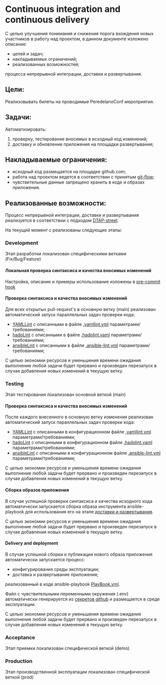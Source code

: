 # Continuous integration and continuous delivery

С целью улучшения понимания и снижения порога вхождения новых участников в работу над проектом, в данном
документе изложено описание: 

- целей и задач;
- накладываемых ограничений;
- реализованных возможностей;

процесса непрерывной интеграции, доставки и развертывания.

## Цели: 

Реализовывать билеты на проводимые PeredelanoConf мероприятия.

## Задачи:

Автоматизировать: 
1. проверку, тестирование вносимых в исходный код изменений; 
2. доставку и обновление приложения на площадки развертывания; 

## Накладываемые ограничения:

- исходный код размещается на площадке github.com;
- работа над проектом ведется в соответствии с принятым [git-flow](https://www.notion.so/afisha-06e7b5c3ca0d4fd08631f30f2b42b2fb);
- чувствительные данные запрещено хранить в коде и образах приложения.

## Реализованные возможности:

Процесс непрерывной интеграции, доставки и развертывания реализуется 
в соответствии с подходом [DTAP-street](https://en.wikipedia.org/wiki/Development,_testing,_acceptance_and_production).

На текущий момент с реализованы следующие этапы:

### Development

Этап разработки локализован специфическими ветками (Fix/Bug/Feature)

#### Локальная проверка синтаксиса и качества вносимых изменений

Настройка, описание и примеры использование изложены в [pre-commit hook](../../.githooks/README.md)

#### Проверка синтаксиса и качества вносимых изменений

Для всех открытых pull-request's в основную ветку (main) реализован автоматический запуск параллельных задач проверки кода:

- [YAMLLint](https://yamllint.readthedocs.io) с описанными в файле [.yamllint.yml](../../.yamllint.yml) параметрами/требованиями;
- [hadoLint](https://hadolint.github.io/hadolint) с описанными в файле [.hadolint.yaml](../../.hadolint.yaml) параметрами/требованиями;
- [ansibleLint](https://ansible.readthedocs.io/projects/lint/) с описанными в файле [.ansible-lint.yml](../../.ansible-lint.yml) параметрами/требованиями;

С целью экономии ресурсов и уменьшения времени ожидания выполнение любой задачи будет прервано и произведен перезапуск
в случае добавления новых изменений в текущую ветку.

### Testing

Этап тестирования локализован основной веткой (main)

#### Проверка синтаксиса и качества вносимых изменений

После каждого внесенного в основную ветку изменения реализован автоматический запуск параллельных задач проверки кода:

- [YAMLLint](https://yamllint.readthedocs.io) с описанными в конфигурационном файле [.yamllint.yml](../../.yamllint.yml) параметрами/требованиями;
- [hadoLint](https://hadolint.github.io/hadolint) с описанными в конфигурационном файле [.hadolint.yaml](../../.hadolint.yaml) параметрами/требованиями;
- [ansibleLint]() с описанными в конфигурационном файле [.ansible-lint.yml](../../.ansible-lint.yml) параметрами/требованиями;

С целью экономии ресурсов и уменьшения времени ожидания выполнение любой задачи будет прервано и произведен перезапуск
в случае добавления новых изменений в текущую ветку.

#### Сборка образов приложения

В случае успешной проверки синтаксиса и качества исходного кода автоматически запускается сборка образа инструмента
ansible-playbook для использования его на этапе [доставки и развертывания](#Delivery-and-deployment). 

С целью экономии ресурсов и уменьшения времени ожидания выполнение любой задачи будет прервано и произведен перезапуск
в случае добавления новых изменений в текущую ветку.

#### Delivery and deployment

В случае успешной сборки и публикации нового образа приложения автоматически запускается процесс:
- конфигурирования среды эксплуатации; 
- доставка и развертывание приложения; 

реализованный в коде ansible-playbook [PlayBook.yml](../../PlayBook.yml).

Файл с чувствительными переменными окружения (.env) автоматически генерируется из 
[секретов github](https://docs.github.com/en/actions/security-guides/encrypted-secrets) и размещается в среде эксплуатации.

С целью экономии ресурсов и уменьшения времени ожидания выполнение любой задачи будет прервано и произведен перезапуск
в случае добавления новых изменений в текущую ветку.

### Acceptance

Этап приемки локализован специфической веткой (demo)

### Production

Этап производственной эксплуатации локализован специфической веткой (prod)

